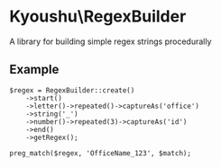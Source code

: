 # Kyoushu\RegexBuilder

A library for building simple regex strings procedurally

## Example

    $regex = RegexBuilder::create()
        ->start()
        ->letter()->repeated()->captureAs('office')
        ->string('_')
        ->number()->repeated(3)->captureAs('id')
        ->end()
        ->getRegex();
        
    preg_match($regex, 'OfficeName_123', $match);
